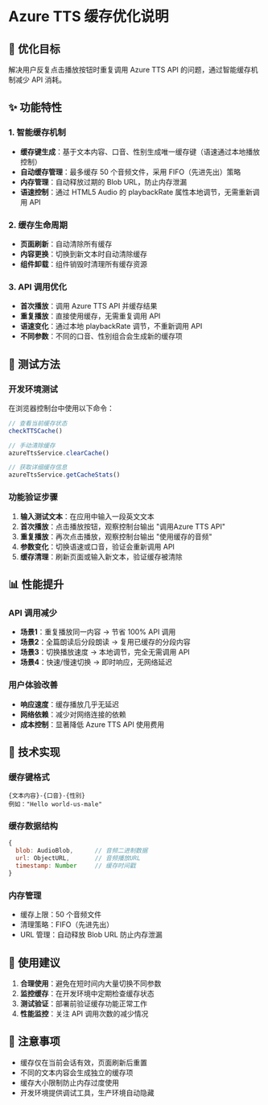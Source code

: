 # Azure TTS 缓存优化说明

## 🎯 优化目标

解决用户反复点击播放按钮时重复调用 Azure TTS API 的问题，通过智能缓存机制减少 API 消耗。

## ✨ 功能特性

### 1. 智能缓存机制
- **缓存键生成**：基于文本内容、口音、性别生成唯一缓存键（语速通过本地播放控制）
- **自动缓存管理**：最多缓存 50 个音频文件，采用 FIFO（先进先出）策略
- **内存管理**：自动释放过期的 Blob URL，防止内存泄漏
- **语速控制**：通过 HTML5 Audio 的 playbackRate 属性本地调节，无需重新调用 API

### 2. 缓存生命周期
- **页面刷新**：自动清除所有缓存
- **内容更换**：切换到新文本时自动清除缓存
- **组件卸载**：组件销毁时清理所有缓存资源

### 3. API 调用优化
- **首次播放**：调用 Azure TTS API 并缓存结果
- **重复播放**：直接使用缓存，无需重复调用 API
- **语速变化**：通过本地 playbackRate 调节，不重新调用 API
- **不同参数**：不同的口音、性别组合会生成新的缓存项

## 🧪 测试方法

### 开发环境测试

在浏览器控制台中使用以下命令：

```javascript
// 查看当前缓存状态
checkTTSCache()

// 手动清除缓存
azureTtsService.clearCache()

// 获取详细缓存信息
azureTtsService.getCacheStats()
```

### 功能验证步骤

1. **输入测试文本**：在应用中输入一段英文文本
2. **首次播放**：点击播放按钮，观察控制台输出 "调用Azure TTS API"
3. **重复播放**：再次点击播放，观察控制台输出 "使用缓存的音频"
4. **参数变化**：切换语速或口音，验证会重新调用 API
5. **缓存清理**：刷新页面或输入新文本，验证缓存被清除

## 📊 性能提升

### API 调用减少
- **场景1**：重复播放同一内容 → 节省 100% API 调用
- **场景2**：全篇朗读后分段朗读 → 复用已缓存的分段内容
- **场景3**：切换播放速度 → 本地调节，完全无需调用 API
- **场景4**：快速/慢速切换 → 即时响应，无网络延迟

### 用户体验改善
- **响应速度**：缓存播放几乎无延迟
- **网络依赖**：减少对网络连接的依赖
- **成本控制**：显著降低 Azure TTS API 使用费用

## 🔧 技术实现

### 缓存键格式
```
{文本内容}-{口音}-{性别}
例如："Hello world-us-male"
```

### 缓存数据结构
```javascript
{
  blob: AudioBlob,      // 音频二进制数据
  url: ObjectURL,       // 音频播放URL
  timestamp: Number     // 缓存时间戳
}
```

### 内存管理
- 缓存上限：50 个音频文件
- 清理策略：FIFO（先进先出）
- URL 管理：自动释放 Blob URL 防止内存泄漏

## 🚀 使用建议

1. **合理使用**：避免在短时间内大量切换不同参数
2. **监控缓存**：在开发环境中定期检查缓存状态
3. **测试验证**：部署前验证缓存功能正常工作
4. **性能监控**：关注 API 调用次数的减少情况

## 📝 注意事项

- 缓存仅在当前会话有效，页面刷新后重置
- 不同的文本内容会生成独立的缓存项
- 缓存大小限制防止内存过度使用
- 开发环境提供调试工具，生产环境自动隐藏